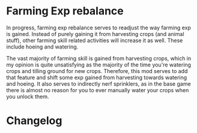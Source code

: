 # Farming Exp rebalance

In progress, farming exp rebalance serves to readjust the way farming exp is gained. Instead of purely gaining it from harvesting crops (and animal stuff), other farming skill related activities will increase it as well. These include hoeing and watering.

The vast majority of farming skill is gained from harvesting crops, which in my opinion is quite unsatisfying as the majority of the time you're watering crops and tilling ground for new crops. Therefore, this mod serves to add that feature and shift some exp gained from harvesting towards watering and hoeing. It also serves to indirectly nerf sprinklers, as in the base game there is almost no reason for you to ever manually water your crops when you unlock them.

# Changelog

